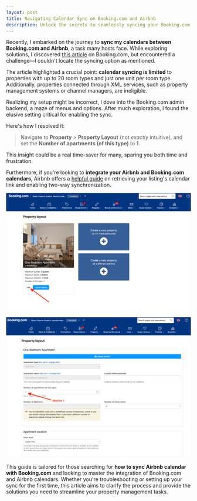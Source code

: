 ```yaml
---
layout: post
title: Navigating Calendar Sync on Booking.com and Airbnb
description: Unlock the secrets to seamlessly syncing your Booking.com and Airbnb calendars with our comprehensive guide. Learn practical tips and tricks to overcome common obstacles and streamline your property management process. Save time and avoid frustration with our expert advice.
---
```


Recently, I embarked on the journey to **sync my calendars between Booking.com and Airbnb**, a task many hosts face. While exploring solutions, I discovered [this article](https://partner.booking.com/en-gb/help/rates-availability/extranet-calendar/syncing-your-bookingcom-calendar-third-party-calendars) on Booking.com, but encountered a challenge—I couldn't locate the syncing option as mentioned.

The article highlighted a crucial point: **calendar syncing is limited** to properties with up to 20 room types and just one unit per room type. Additionally, properties connected through XML services, such as property management systems or channel managers, are ineligible.

Realizing my setup might be incorrect, I dove into the Booking.com admin backend, a maze of menus and options. After much exploration, I found the elusive setting critical for enabling the sync.

Here's how I resolved it:

> Navigate to **Property** > **Property Layout** (not *exactly* intuitive), and set the **Number of apartments (of this type)** to **1**.


This insight could be a real time-saver for many, sparing you both time and frustration.

Furthermore, if you're looking to **integrate your Airbnb and Booking.com calendars**, Airbnb offers a [helpful guide](https://www.airbnb.de/help/article/99) on retrieving your listing's calendar link and enabling two-way synchronization.

<img src="/img/blog-posts/booking-property-layout-to-make-calendar-syncing-possible-01.png" class="img-fluid" alt="Step-by-step navigation through Booking.com admin interface to Property Layout">


<img src="/img/blog-posts/booking-property-layout-to-make-calendar-syncing-possible-02.png" class="img-fluid" alt="Correct setting adjustment in Booking.com's Property Layout menu for calendar sync">

This guide is tailored for those searching for **how to sync Airbnb calendar with Booking.com** and looking to master the integration of Booking.com and Airbnb calendars. Whether you're troubleshooting or setting up your sync for the first time, this article aims to clarify the process and provide the solutions you need to streamline your property management tasks.
